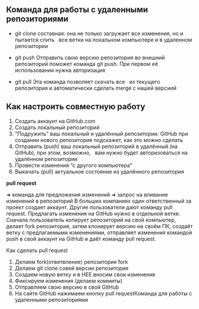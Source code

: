 ## Команда для работы с удаленными репозиториями 

* git clone  составная: она не только загружает все изменения, но и пытается слить   все ветки на локальном компьютере и в удаленном репозитории

* git push  Отправить свою версию репозитория во внешний репозиторий поможет команда git push. При первом её использовании нужна авторизация

* git pull Эта команда позволяет скачать все   из текущего репозитория и автоматически сделать merge с нашей версией 

## Как настроить совместную работу 
1. Создать аккаунт на GitHub.com
2. Создать локальный репозиторий
3. “Подружить” ваш локальный и удалённый репозитории. GitHub при создании нового репозитория подскажет, как это можно сделать
4. Отправить (push) ваш локальный репозиторий в удалённый (на GitHub), при этом, возможно,   вам нужно будет авторизоваться на удалённом репозитории 
5. Провести изменения “с другого компьютера” 
6. Выкачать (pull) актуальное состояние из удалённого репозитория

**pull request**

➜ команда для предложения изменений ➜ запрос на вливание изменений в репозиторий В больших компаниях один ответственный за проект создает аккаунт. Другие пользователи дают команду pull request. Предлагать изменения на GitHub нужно в отдельной ветке. Сначала пользователь копирует репозиторий на свой компьютер, делает fork репозитория, затем клонирует версию на своём ПК, создаёт ветку с предлагаемыми изменениями, отправляет изменения командой push в свой аккаунт на GitHub и даёт команду pull request. 

Как сделать pull request 

1. Делаем fork(ответвление) репозитория fork 
2. Делаем git clone совей версии репозитория 
3. Создаем новую ветку и в НЕЕ вносим свои изменения 
4. Фиксируем изменения (делаем коммиты) 
5. Отправляем свою версию в свой GitHub 
6. На сайте GitHub нажимаем кнопку pull requestКоманда для работы с удаленными репозиториями 

